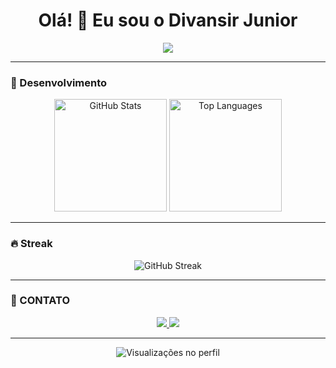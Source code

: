 <h1 align="center">Olá! 👋 Eu sou o Divansir Junior</h1>

<p align="center">
  <img src="https://readme-typing-svg.demolab.com?font=Fira+Code&size=22&pause=1000&color=F75C7E&center=true&vCenter=true&width=435&lines=Bem-vindo+ao+meu+perfil!;+Java+%7C+Spring+Boot+%7C+API+REST" />
</p>

---

### 🚀 Desenvolvimento

<p align="center">
  <img src="https://github-readme-stats.vercel.app/api?username=Divansir-Junior&show_icons=true&theme=dracula&hide_border=true&bg_color=181424&cache_seconds=1800" alt="GitHub Stats" height="180"/>
  <img src="https://github-readme-stats.vercel.app/api/top-langs/?username=Divansir-Junior&layout=compact&theme=dracula&hide_border=true&bg_color=181424" alt="Top Languages" height="180"/>
</p>

---

### 🔥 Streak 

<p align="center">
  <img src="https://streak-stats.demolab.com?user=Divansir-Junior&theme=dracula&hide_border=true&background=181424" alt="GitHub Streak" />
</p>

---

### 🤝 CONTATO

<div align="center">
  <a href="https://mail.google.com/mail/?view=cm&fs=1&to=scrobutj@gmail.com" target="_blank">
    <img src="https://img.shields.io/badge/Gmail-EA4335?style=for-the-badge&logo=Gmail&logoColor=white" />
  </a>

  <a href="https://www.linkedin.com/in/divonsir-scrobut" target="_blank">
    <img src="https://img.shields.io/badge/LinkedIn-0A66C2?style=for-the-badge&logo=linkedin&logoColor=white" />
  </a>
</div>

---

<p align="center">
  <img src="https://komarev.com/ghpvc/?username=Divansir-Junior&color=blueviolet" alt="Visualizações no perfil" />
</p>
